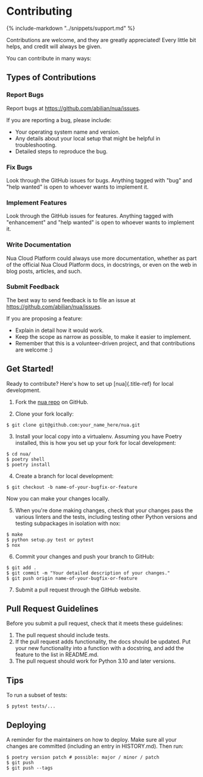 # Contributing

{%
   include-markdown "../snippets/support.md"
%}

Contributions are welcome, and they are greatly appreciated! Every little bit helps, and credit will always be given.

You can contribute in many ways:

## Types of Contributions

### Report Bugs

Report bugs at <https://github.com/abilian/nua/issues>.

If you are reporting a bug, please include:

- Your operating system name and version.
- Any details about your local setup that might be helpful in  troubleshooting.
- Detailed steps to reproduce the bug.

### Fix Bugs

Look through the GitHub issues for bugs. Anything tagged with "bug" and "help wanted" is open to whoever wants to implement it.

### Implement Features

Look through the GitHub issues for features. Anything tagged with "enhancement" and "help wanted" is open to whoever wants to  implement it.

### Write Documentation

Nua Cloud Platform could always use more documentation, whether as part  of the official Nua Cloud Platform docs, in docstrings, or even on the  web in blog posts, articles, and such.

### Submit Feedback

The best way to send feedback is to file an issue at <https://github.com/abilian/nua/issues>.

If you are proposing a feature:

- Explain in detail how it would work.
- Keep the scope as narrow as possible, to make it easier to implement.
- Remember that this is a volunteer-driven project, and that contributions are welcome :)

## Get Started!

Ready to contribute? Here\'s how to set up [nua]{.title-ref} for local development.

1. Fork the [nua repo](https://github.com/abilian/nua/) on GitHub.

2. Clone your fork locally:

```console
$ git clone git@github.com:your_name_here/nua.git
```

3. Install your local copy into a virtualenv. Assuming you have Poetry installed, this is how you set up your fork for local development:

```console
$ cd nua/
$ poetry shell
$ poetry install
```

4. Create a branch for local development:

```console
$ git checkout -b name-of-your-bugfix-or-feature
```

   Now you can make your changes locally.

5. When you're done making changes, check that your changes pass the various linters and the tests, including testing other Python versions and testing subpackages in isolation with nox:

```console
$ make
$ python setup.py test or pytest
$ nox
```

6. Commit your changes and push your branch to GitHub:

```console
$ git add .
$ git commit -m "Your detailed description of your changes."
$ git push origin name-of-your-bugfix-or-feature
```

7. Submit a pull request through the GitHub website.

## Pull Request Guidelines

Before you submit a pull request, check that it meets these guidelines:

1. The pull request should include tests.
2. If the pull request adds functionality, the docs should be updated. Put your new functionality into a function with a docstring, and add the feature to the list in README.md.
3. The pull request should work for Python 3.10 and later versions.

## Tips

To run a subset of tests:

``` shell
$ pytest tests/...
```

## Deploying

A reminder for the maintainers on how to deploy. Make sure all your changes are committed (including an entry in HISTORY.md). Then run:

``` shell
$ poetry version patch # possible: major / minor / patch
$ git push
$ git push --tags
```

